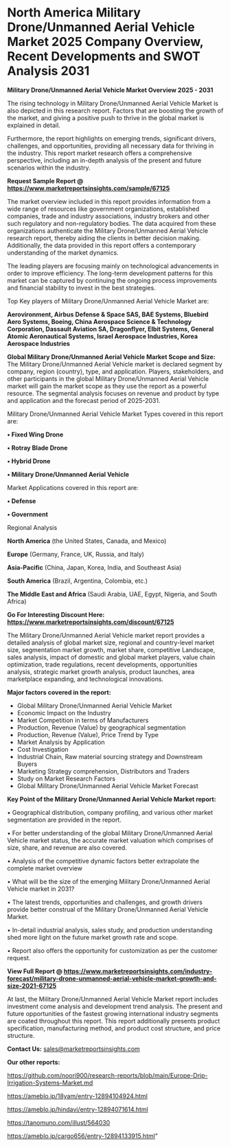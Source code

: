 # North America Military Drone/Unmanned Aerial Vehicle Market 2025 Company Overview, Recent Developments and SWOT Analysis 2031

<Strong> Military Drone/Unmanned Aerial Vehicle Market Overview 2025 - 2031</strong>

The rising technology in Military Drone/Unmanned Aerial Vehicle Market is also depicted in this research report. Factors that are boosting the growth of the market, and giving a positive push to thrive in the global market is explained in detail.

Furthermore, the report highlights on emerging trends, significant drivers, challenges, and opportunities, providing all necessary data for thriving in the industry. This report market research offers a comprehensive perspective, including an in-depth analysis of the present and future scenarios within the industry.

<strong>Request Sample Report @ <a href=https://www.marketreportsinsights.com/sample/67125>https://www.marketreportsinsights.com/sample/67125</a></strong>

The market overview included in this report provides information from a wide range of resources like government organizations, established companies, trade and industry associations, industry brokers and other such regulatory and non-regulatory bodies. The data acquired from these organizations authenticate the Military Drone/Unmanned Aerial Vehicle research report, thereby aiding the clients in better decision making. Additionally, the data provided in this report offers a contemporary understanding of the market dynamics.

The leading players are focusing mainly on technological advancements in order to improve efficiency. The long-term development patterns for this market can be captured by continuing the ongoing process improvements and financial stability to invest in the best strategies.

Top Key players of Military Drone/Unmanned Aerial Vehicle Market are:

<strong>Aerovironment, Airbus Defense & Space SAS, BAE Systems, Bluebird Aero Systems, Boeing, China Aerospace Science & Technology Corporation, Dassault Aviation SA, Dragonflyer, Elbit Systems, General Atomic Aeronautical Systems, Israel Aerospace Industries, Korea Aerospace Industries</strong>

<strong><b>Global Military Drone/Unmanned Aerial Vehicle Market Scope and Size:</b></strong>
The Military Drone/Unmanned Aerial Vehicle market is declared segment by company, region (country), type, and application. Players, stakeholders, and other participants in the global Military Drone/Unmanned Aerial Vehicle market will gain the market scope as they use the report as a powerful resource. The segmental analysis focuses on revenue and product by type and application and the forecast period of 2025-2031.

Military Drone/Unmanned Aerial Vehicle Market Types covered in this report are:

<strong>• Fixed Wing Drone

• Rotray Blade Drone

• Hybrid Drone

• Military Drone/Unmanned Aerial Vehicle</strong>

Market Applications covered in this report are:

<strong>• Defense

• Government</strong> 

Regional Analysis

<strong>North America</strong> (the United States, Canada, and Mexico)

<strong>Europe</strong> (Germany, France, UK, Russia, and Italy)

<strong>Asia-Pacific</strong> (China, Japan, Korea, India, and Southeast Asia)

<strong>South America</strong> (Brazil, Argentina, Colombia, etc.)

<strong>The Middle East and Africa</strong> (Saudi Arabia, UAE, Egypt, Nigeria, and South Africa)

<strong>Go For Interesting Discount Here: <a href=https://www.marketreportsinsights.com/discount/67125>https://www.marketreportsinsights.com/discount/67125</a></strong>

The Military Drone/Unmanned Aerial Vehicle market report provides a detailed analysis of global market size, regional and country-level market size, segmentation market growth, market share, competitive Landscape, sales analysis, impact of domestic and global market players, value chain optimization, trade regulations, recent developments, opportunities analysis, strategic market growth analysis, product launches, area marketplace expanding, and technological innovations.

<strong><b>Major factors covered in the report:</b></strong>
<ul>
  <li>Global Military Drone/Unmanned Aerial Vehicle Market </li>
  <li>Economic Impact on the Industry</li>
  <li>Market Competition in terms of Manufacturers</li>
  <li>Production, Revenue (Value) by geographical segmentation</li>
  <li>Production, Revenue (Value), Price Trend by Type</li>
  <li>Market Analysis by Application</li>
  <li>Cost Investigation</li>
  <li>Industrial Chain, Raw material sourcing strategy and Downstream Buyers</li>
  <li>Marketing Strategy comprehension, Distributors and Traders</li>
  <li>Study on Market Research Factors</li>
  <li>Global Military Drone/Unmanned Aerial Vehicle Market Forecast</li>
</ul>

<strong><b>Key Point of the Military Drone/Unmanned Aerial Vehicle Market report:</b></strong>

• Geographical distribution, company profiling, and various other market segmentation are provided in the report.

• For better understanding of the global Military Drone/Unmanned Aerial Vehicle market status, the accurate market valuation which comprises of size, share, and revenue are also covered.

• Analysis of the competitive dynamic factors better extrapolate the complete market overview

• What will be the size of the emerging Military Drone/Unmanned Aerial Vehicle market in 2031?

• The latest trends, opportunities and challenges, and growth drivers provide better construal of the Military Drone/Unmanned Aerial Vehicle Market.

• In-detail industrial analysis, sales study, and production understanding shed more light on the future market growth rate and scope.

• Report also offers the opportunity for customization as per the customer request.

<strong><b>View Full Report @ <a href=https://www.marketreportsinsights.com/industry-forecast/military-drone-unmanned-aerial-vehicle-market-growth-and-size-2021-67125>https://www.marketreportsinsights.com/industry-forecast/military-drone-unmanned-aerial-vehicle-market-growth-and-size-2021-67125</a></b></strong>


At last, the Military Drone/Unmanned Aerial Vehicle Market report includes investment come analysis and development trend analysis. The present and future opportunities of the fastest growing international industry segments are coated throughout this report. This report additionally presents product specification, manufacturing method, and product cost structure, and price structure.

<strong>Contact Us:</strong>
sales@marketreportsinsights.com

<strong>Our other reports:</strong>

<a href=https://github.com/noori900/research-reports/blob/main/Europe-Drip-Irrigation-Systems-Market.md>https://github.com/noori900/research-reports/blob/main/Europe-Drip-Irrigation-Systems-Market.md</a>

<a href=https://ameblo.jp/18yam/entry-12894104924.html>https://ameblo.jp/18yam/entry-12894104924.html</a>

<a href=https://ameblo.jp/hindavi/entry-12894071614.html>https://ameblo.jp/hindavi/entry-12894071614.html</a>

<a href=https://tanomuno.com/illust/564030>https://tanomuno.com/illust/564030</a>

<a href=https://ameblo.jp/cargo656/entry-12894133915.html>https://ameblo.jp/cargo656/entry-12894133915.html</a>"
